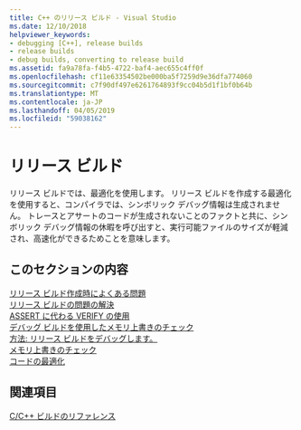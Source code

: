 ```yaml
---
title: C++ のリリース ビルド - Visual Studio
ms.date: 12/10/2018
helpviewer_keywords:
- debugging [C++], release builds
- release builds
- debug builds, converting to release build
ms.assetid: fa9a78fa-f4b5-4722-baf4-aec655c4ff0f
ms.openlocfilehash: cf11e63354502be000ba5f7259d9e36dfa774060
ms.sourcegitcommit: c7f90df497e6261764893f9cc04b5d1f1bf0b64b
ms.translationtype: MT
ms.contentlocale: ja-JP
ms.lasthandoff: 04/05/2019
ms.locfileid: "59038162"
---
```

# <a name="release-builds"></a>リリース ビルド

リリース ビルドでは、最適化を使用します。 リリース ビルドを作成する最適化を使用すると、コンパイラでは、シンボリック デバッグ情報は生成されません。 トレースとアサートのコードが生成されないことのファクトと共に、シンボリック デバッグ情報の休暇を呼び出すと、実行可能ファイルのサイズが軽減され、高速化ができるためことを意味します。

## <a name="in-this-section"></a>このセクションの内容

[リリース ビルド作成時によくある問題](common-problems-when-creating-a-release-build.md)<br/>
[リリース ビルドの問題の解決](fixing-release-build-problems.md)<br/>
[ASSERT に代わる VERIFY の使用](using-verify-instead-of-assert.md)<br/>
[デバッグ ビルドを使用したメモリ上書きのチェック](using-the-debug-build-to-check-for-memory-overwrite.md)<br/>
[方法: リリース ビルドをデバッグします。](how-to-debug-a-release-build.md)<br/>
[メモリ上書きのチェック](checking-for-memory-overwrites.md)<br/>
[コードの最適化](optimizing-your-code.md)<br/>

## <a name="see-also"></a>関連項目

[C/C++ ビルドのリファレンス](reference/c-cpp-building-reference.md)